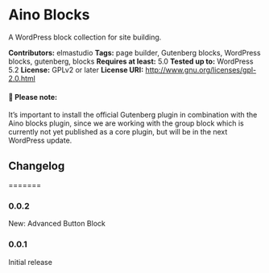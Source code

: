 # Aino Blocks
A WordPress block collection for site building.

__Contributors:__ elmastudio
__Tags:__ page builder, Gutenberg blocks, WordPress blocks, gutenberg, blocks
__Requires at least:__ 5.0
__Tested up to:__ WordPress 5.2
__License:__ GPLv2 or later
__License URI:__ http://www.gnu.org/licenses/gpl-2.0.html

#### :pushpin:  Please note:
It’s important to install the official Gutenberg plugin in combination with the Aino blocks plugin, since we are working with the group block which is currently not yet published as a core plugin, but will be in the next WordPress update.

## Changelog  
=======

### 0.0.2
New: Advanced Button Block

### 0.0.1
Initial release

